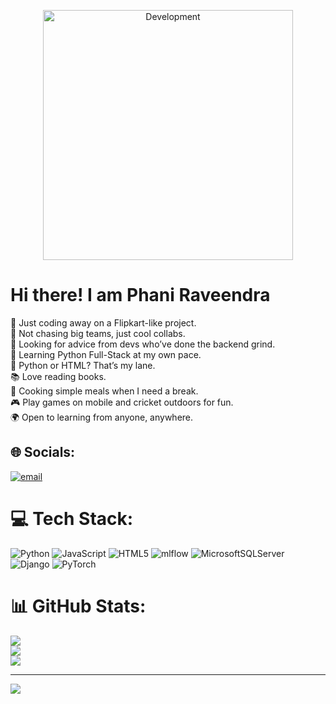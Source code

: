 <p align="center">
  <img src="https://raw.githubusercontent.com/PhamBoy47/PhamBoy47/main/Assets/Development.gif" alt="Development" width="400">
</p>



#                                                                 Hi there! I am Phani Raveendra
🔭 Just coding away on a Flipkart-like project.<br>👯 Not chasing big teams, just cool collabs.<br>🤝 Looking for advice from devs who’ve done the backend grind.<br>🌱 Learning Python Full-Stack at my own pace.<br>💬 Python or HTML? That’s my lane.<br>📚 Love reading books.<br>🍳 Cooking simple meals when I need a break.<br>🎮 Play games on mobile and cricket outdoors for fun.<br>🌍 Open to learning from anyone, anywhere.


## 🌐 Socials:
[![email](https://img.shields.io/badge/Email-D14836?logo=gmail&logoColor=white)](mailto:raveendraravuri7@outlook.com) 

# 💻 Tech Stack:
![Python](https://img.shields.io/badge/python-3670A0?style=for-the-badge&logo=python&logoColor=ffdd54) ![JavaScript](https://img.shields.io/badge/javascript-%23323330.svg?style=for-the-badge&logo=javascript&logoColor=%23F7DF1E) ![HTML5](https://img.shields.io/badge/html5-%23E34F26.svg?style=for-the-badge&logo=html5&logoColor=white) ![mlflow](https://img.shields.io/badge/mlflow-%23d9ead3.svg?style=for-the-badge&logo=numpy&logoColor=blue) ![MicrosoftSQLServer](https://img.shields.io/badge/Microsoft%20SQL%20Server-CC2927?style=for-the-badge&logo=microsoft%20sql%20server&logoColor=white) ![Django](https://img.shields.io/badge/django-%23092E20.svg?style=for-the-badge&logo=django&logoColor=white) ![PyTorch](https://img.shields.io/badge/PyTorch-%23EE4C2C.svg?style=for-the-badge&logo=PyTorch&logoColor=white)
# 📊 GitHub Stats:
![](https://github-readme-stats.vercel.app/api?username=PhamBoy47&theme=vue-dark&hide_border=false&include_all_commits=false&count_private=false)<br/>
![](https://nirzak-streak-stats.vercel.app/?user=PhamBoy47&theme=vue-dark&hide_border=false)<br/>
![](https://github-readme-stats.vercel.app/api/top-langs/?username=PhamBoy47&theme=vue-dark&hide_border=false&include_all_commits=false&count_private=false&layout=compact)

---
[![](https://visitcount.itsvg.in/api?id=PhamBoy47&icon=0&color=0)](https://visitcount.itsvg.in)

<!-- Proudly created with GPRM ( https://gprm.itsvg.in ) -->
